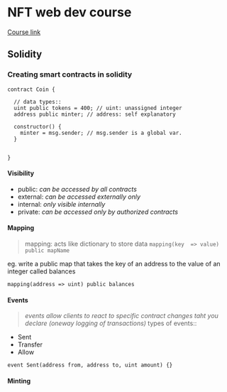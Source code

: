 # NFT web dev course

[Course link](https://www.udemy.com/course/the-complete-nft-web-developer-course-zero-to-professional/)

## Solidity

### Creating smart contracts in solidity

```solidity
contract Coin {

  // data types::
  uint public tokens = 400; // uint: unassigned integer
  address public minter; // address: self explanatory

  constructor() {
    minter = msg.sender; // msg.sender is a global var.
  }


}
```

#### Visibility
 - public: _can be accessed by all contracts_
 - external: _can be accessed externally only_
 - internal: _only visible internally_
 - private: _can be accessed only by authorized contracts_


#### Mapping
> mapping: acts like dictionary to store data
`mapping(key  => value) public mapName`

eg. write a public map that takes the key of an address to the value of an integer called balances
```solidity
mapping(address => uint) public balances
```

#### Events
> _events allow clients to react to specific contract changes taht you declare (oneway logging of transactions)_
types of events::
 - Sent
 - Transfer
 - Allow

```solidity
event Sent(address from, address to, uint amount) {}
```

#### Minting

